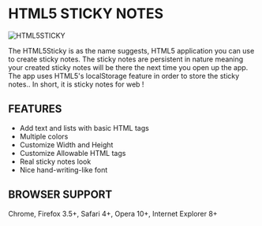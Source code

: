 # HTML5 STICKY NOTES

![HTML5STICKY](https://sarfraznawaz.files.wordpress.com/2011/10/html5sticky.gif)

The HTML5Sticky is as the name suggests, HTML5 application you can use to create
sticky notes. The sticky notes are persistent in nature meaning your created sticky
notes will be there the next time you open up the app. The app uses HTML5's localStorage
feature in order to store the sticky notes.. In short, it is sticky notes for web !

## FEATURES ##

 - Add text and lists with basic HTML tags
 - Multiple colors
 - Customize Width and Height
 - Customize Allowable HTML tags
 - Real sticky notes look
 - Nice hand-writing-like font

## BROWSER SUPPORT ##

Chrome, Firefox 3.5+, Safari 4+, Opera 10+, Internet Explorer 8+
